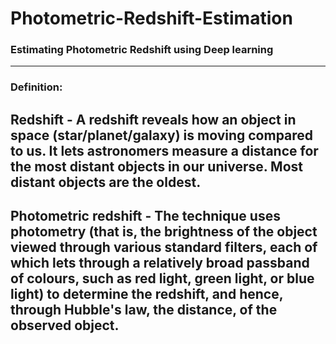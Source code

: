 # Photometric-Redshift-Estimation
### Estimating Photometric Redshift using Deep learning
---
### Definition:
## Redshift - A redshift reveals how an object in space (star/planet/galaxy) is moving compared to us. It lets astronomers measure a distance for the most distant objects in our universe. Most distant objects are the oldest.
## Photometric redshift - The technique uses photometry (that is, the brightness of the object viewed through various standard filters, each of which lets through a relatively broad passband of colours, such as red light, green light, or blue light) to determine the redshift, and hence, through Hubble's law, the distance, of the observed object.
